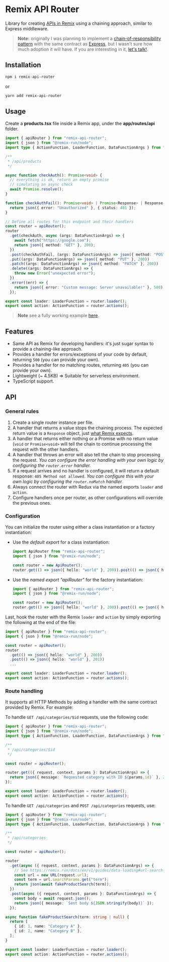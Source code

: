 # Remix API Router

Library for creating [APIs in Remix](https://remix.run/docs/en/v1/guides/resource-routes#handling-different-request-methods) using a chaining approach, similar to Express middleware.

> **Note:** originally I was planning to implement a [chain-of-responsibility pattern](https://en.wikipedia.org/wiki/Chain-of-responsibility_pattern) with the same contract as [Express](https://expressjs.com/en/guide/routing.html), but I wasn't sure how much adoption it will have. If you are interesting in it, [let's talk!](https://github.com/nanovazquez/remix-api-router/issues).

## Installation

```bash
npm i remix-api-router
```

or

```bash
yarn add remix-api-router
```

## Usage

Create a **products.tsx** file inside a Remix app, under the **app/routes/api** folder.

```typescript
import { apiRouter } from "remix-api-router";
import { json } from "@remix-run/node";
import type { ActionFunction, LoaderFunction, DataFunctionArgs } from "@remix-run/node";

/**
 * /api/products
 */

async function checkAuth(): Promise<void> {
  // everything is ok, return an empty promise
  // simulating an async check
  await Promise.resolve();
}

function checkAuthFail(): Promise<void> | Promise<Response> | Response {
  return json({ error: "Unauthorized" }, { status: 401 });
}

// Define all routes for this endpoint and their handlers
const router = apiRouter();
router
  .get(checkAuth, async (args: DataFunctionArgs) => {
    await fetch("https://google.com");
    return json({ method: "GET" }, 200);
  })
  .post(checkAuthFail, (args: DataFunctionArgs) => json({ method: "POST" }, 200))
  .put((args: DataFunctionArgs) => json({ method: "PUT" }, 200))
  .patch((args: DataFunctionArgs) => json({ method: "PATCH" }, 200))
  .delete((args: DataFunctionArgs) => {
    throw new Error("unexpected error");
  })
  .error((err) => {
    return json({ error: "Custom message: Server unavailable!" }, 500);
  });

export const loader: LoaderFunction = router.loader();
export const action: ActionFunction = router.actions();
```

> **Note** see a fully working example [here](./examples/remix-api-example/).

## Features

- Same API as Remix for developing handlers: it's just sugar syntax to provide a chaining-like approach.
- Provides a handler for errors/exceptions of your code by default, returning `500` (you can provide your own).
- Provides a handler for no matching routes, returning `405` (you can provide your own).
- Lightweight (~ 4.5KB) => Suitable for serverless environment.
- TypeScript support.

## API

### General rules

1. Create a single router instance per file.
1. A handler that returns a value stops the chaining process. The expected return value is a `Response` object, just [what Remix expects](https://remix.run/docs/en/v1/api/conventions#returning-response-instances).
1. A handler that returns either nothing or a Promise with no return value (`void` or `Promise<void>` will tell the chain to continue processing the request with the other handlers.
1. A handler that throws an error will also tell the chain to stop processing the request. _You can configure the error handling with your own logic by configuring the `router.error` handler._
1. If a request arrives and no handler is configured, it will return a default response: `405 Method not allowed`. _You can configure this with your own logic by configuring the `router.noMatch` handler._
1. Always connect the router with Redux via the named exports `loader` and `action`.
1. Configure handlers once per router, as other configurations will override the previous ones.

### Configuration

You can initialize the router using either a class instantiation or a factory instantiation:

- Use the _default export_ for a class instantiation:

  ```typescript
  import ApiRouter from "remix-api-router";
  import { json } from "@remix-run/node";

  const router = new ApiRouter();
  router.get(() => json({ hello: "world" }, 200)).post(() => json({ hello: "world" }, 201));
  ```

- Use the _named export "apiRouter"_ for the factory instantiation:

  ```typescript
  import { apiRouter } from "remix-api-router";
  import { json } from "@remix-run/node";

  const router = new ApiRouter();
  router.get(() => json({ hello: "world" }, 200)).post(() => json({ hello: "world" }, 201));
  ```

Last, hook the router with the Remix `loader` and `action` by simply exporting the following at the end of the file:

```typescript
import { apiRouter } from "remix-api-router";
import { json } from "@remix-run/node";

const router = apiRouter();
router
  .get(() => json({ hello: "world" }, 200))
  .post(() => json({ hello: "world" }, 201))
  ...

export const loader: LoaderFunction = router.loader();
export const action: ActionFunction = router.actions();
```

### Route handling

It supports all HTTP Methods by adding a handler with the same contract provided by Remix. For example:

To handle `GET /api/categories/$id` requests, use the following code:

```typescript
import { apiRouter } from "remix-api-router";
import { json } from "@remix-run/node";
import type { ActionFunction, LoaderFunction, DataFunctionArgs } from "@remix-run/node";

/**
 * /api/categories/$id
 */

const router = apiRouter();

router.get(({ request, context, params }: DataFunctionArgs) => {
  return json({ message: `Requested category with ID ${params.id}` }, 200);
});

export const loader: LoaderFunction = router.loader();
export const action: ActionFunction = router.actions();
```

To handle `GET /api/categories` and `POST /api/categories` requests, use:

```typescript
import { apiRouter } from "remix-api-router";
import { json } from "@remix-run/node";
import type { ActionFunction, LoaderFunction, DataFunctionArgs } from "@remix-run/node";

/**
 * /api/categories
 */

const router = apiRouter();

router
  .get(async ({ request, context, params }: DataFunctionArgs) => {
    // See https://remix.run/docs/en/v1/guides/data-loading#url-search-params
    const url = new URL(request.url);
    const term = url.searchParams.get("term");
    return json(await fakeProductSearch(term));
  })
  .post(async ({ request, context, params }: DataFunctionArgs) => {
    const body = await request.json();
    return json({ message: `Sent body ${JSON.stringify(body)}` });
  });

async function fakeProductSearch(term: string | null) {
  return [
    { id: 1, name: "Category A" },
    { id: 2, name: "Category B" },
  ];
}

export const loader: LoaderFunction = router.loader();
export const action: ActionFunction = router.actions();
```
